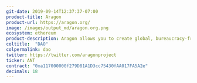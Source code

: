 ```yaml
---
git-date: 2019-09-14T12:37:37-07:00
product-title: Aragon
product-url: https://aragon.org/
image: /images/output_md/aragon.org.png
ecosystem: ethereum
product-description: Aragon allows you to create global, bureaucracy-free companies and freely organize and collaborate without borders or intermediaries.
coltitle:  "DAO"
colpermalink: dao
twitter: https://twitter.com/aragonproject
ticker: ANT
contract: "0xa117000000f279D81A1D3cc75430fAA017FA5A2e"
decimals: 18
---
```

